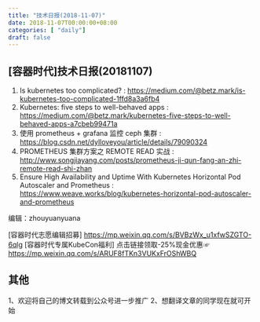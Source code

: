 ```yaml
--- 
title: "技术日报(2018-11-07)" 
date: 2018-11-07T00:00:00+08:00
categories: [ "daily"]
draft: false
---
```

## [容器时代]技术日报(20181107)

1. Is kubernetes too complicated? : https://medium.com/@betz.mark/is-kubernetes-too-complicated-1ffd8a3a6fb4
2. Kubernetes: five steps to well-behaved apps : https://medium.com/@betz.mark/kubernetes-five-steps-to-well-behaved-apps-a7cbeb99471a
3. 使用 prometheus + grafana 监控 ceph 集群 : https://blog.csdn.net/dylloveyou/article/details/79090324
4. PROMETHEUS 集群方案之 REMOTE READ 实战 : http://www.songjiayang.com/posts/prometheus-ji-qun-fang-an-zhi-remote-read-shi-zhan
5. Ensure High Availability and Uptime With Kubernetes Horizontal Pod Autoscaler and Prometheus : https://www.weave.works/blog/kubernetes-horizontal-pod-autoscaler-and-prometheus

编辑：zhouyuanyuana 

[容器时代志愿编辑招募] https://mp.weixin.qq.com/s/BVBzWx_u1xfwSZGTO-6qlg
[容器时代专属KubeCon福利] 点击链接领取-25%现金优惠☞ https://mp.weixin.qq.com/s/ARUF8fTKn3VUKxFrOShWBQ

## 其他
1、欢迎将自己的博文转载到公众号进一步推广
2、想翻译文章的同学现在就可开始

